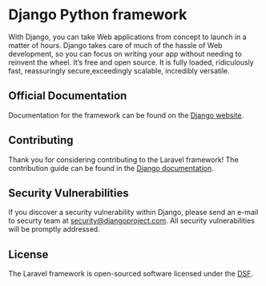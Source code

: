 # Django Python framework

With Django, you can take Web applications from concept to launch in a matter of hours. Django takes care of much of the hassle of Web development, so you can focus on writing your app without needing to reinvent the wheel. It’s free and open source.
It is fully loaded, ridiculously fast, reassuringly secure,exceedingly scalable, incredibly versatile.

## Official Documentation

Documentation for the framework can be found on the [Django website](https://docs.djangoproject.com/).

## Contributing

Thank you for considering contributing to the Laravel framework! The contribution guide can be found in the [Django documentation](https://docs.djangoproject.com/en/dev/internals/contributing/).

## Security Vulnerabilities

If you discover a security vulnerability within Django, please send an e-mail to securty team  at security@djangoproject.com. All security vulnerabilities will be promptly addressed.

## License

The Laravel framework is open-sourced software licensed under the [DSF](https://www.djangoproject.com/trademarks/).
